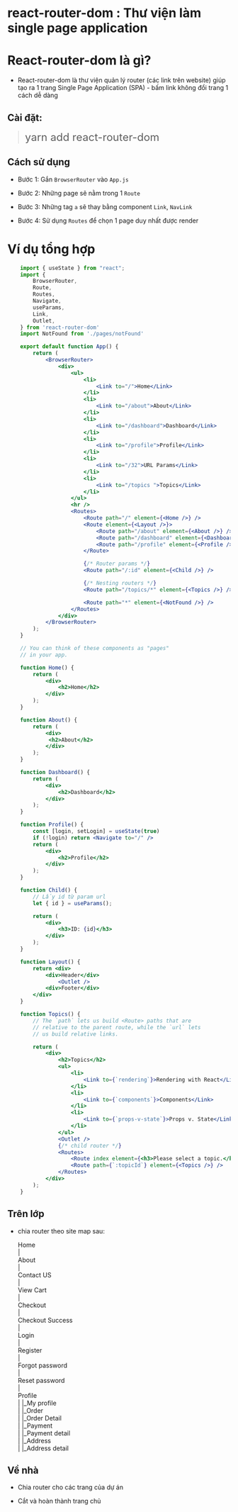 # react-router-dom : Thư viện làm single page application

# React-router-dom là gì?

- React-router-dom là thư viện quản lý router (các link trên website) giúp tạo ra 1 trang Single Page Application (SPA) - bấm link không đổi trang 1 cách dễ dàng

## Cài đặt:

> <font size="5">yarn add react-router-dom</font>

## Cách sử dụng

- Bước 1: Gắn `BrowserRouter` vào `App.js`

- Bước 2: Những page sẽ nằm trong 1 `Route`

- Bước 3: Những tag `a` sẽ thay bằng component `Link`, `NavLink`

- Bước 4: Sử dụng `Routes` để chọn 1 page duy nhất được render

# Ví dụ tổng hợp

```jsx
    import { useState } from "react";
    import {
        BrowserRouter,
        Route,
        Routes,
        Navigate,
        useParams,
        Link,
        Outlet,
    } from 'react-router-dom'
    import NotFound from './pages/notFound'

    export default function App() {
        return (
            <BrowserRouter>
                <div>
                    <ul>
                        <li>
                            <Link to="/">Home</Link>
                        </li>
                        <li>
                            <Link to="/about">About</Link>
                        </li>
                        <li>
                            <Link to="/dashboard">Dashboard</Link>
                        </li>
                        <li>
                            <Link to="/profile">Profile</Link>
                        </li>
                        <li>
                            <Link to="/32">URL Params</Link>
                        </li>
                        <li>
                            <Link to="/topics ">Topics</Link>
                        </li>
                    </ul>
                    <hr />
                    <Routes>
                        <Route path="/" element={<Home />} />
                        <Route element={<Layout />}>
                            <Route path="/about" element={<About />} />
                            <Route path="/dashboard" element={<Dashboard />} />
                            <Route path="/profile" element={<Profile />} />
                        </Route>

                        {/* Router params */}
                        <Route path="/:id" element={<Child />} />

                        {/* Nesting routers */}
                        <Route path="/topics/*" element={<Topics />} />

                        <Route path="*" element={<NotFound />} />
                    </Routes>
                </div>
            </BrowserRouter>
        );
    }

    // You can think of these components as "pages"
    // in your app.

    function Home() {
        return (
            <div>
                <h2>Home</h2>
            </div>
        );
    }

    function About() {
        return (
            <div>
             <h2>About</h2>
            </div>
        );
    }

    function Dashboard() {
        return (
            <div>
                <h2>Dashboard</h2>
            </div>
        );
    }

    function Profile() {
        const [login, setLogin] = useState(true)
        if (!login) return <Navigate to="/" />
        return (
            <div>
                <h2>Profile</h2>
            </div>
        );
    }

    function Child() {
        // Lấy id từ param url
        let { id } = useParams();

        return (
            <div>
                <h3>ID: {id}</h3>
            </div>
        );
    }

    function Layout() {
        return <div>
            <div>Header</div>
                <Outlet />
            <div>Footer</div>
        </div>
    }

    function Topics() {
        // The `path` lets us build <Route> paths that are
        // relative to the parent route, while the `url` lets
        // us build relative links.

        return (
            <div>
                <h2>Topics</h2>
                <ul>
                    <li>
                        <Link to={`rendering`}>Rendering with React</Link>
                    </li>
                    <li>
                        <Link to={`components`}>Components</Link>
                    </li>
                    <li>
                        <Link to={`props-v-state`}>Props v. State</Link>
                    </li>
                </ul>
                <Outlet />
                {/* child router */}
                <Routes>
                    <Route index element={<h3>Please select a topic.</h3>} />
                    <Route path={`:topicId`} element={<Topics />} />
                </Routes>
            </div>
        );
    }
```


## Trên lớp 

- chia router theo site map sau:

    Home \
    |\
    About \
    |\
    Contact US \
    |\
    View Cart\
    |\
    Checkout\
    |\
    Checkout Success\
    |\
    Login\
    |\
    Register\
    |\
    Forgot password\
    |\
    Reset password\
    |\
    Profile\
    |    |_My profile\
    |    |_Order\
    |    |_Order Detail\
    |    |_Payment\
    |    |_Payment detail\
    |    |_Address\
    |    |_Address detail

## Về nhà

- Chia router cho các trang của dự án

- Cắt và hoàn thành trang chủ
